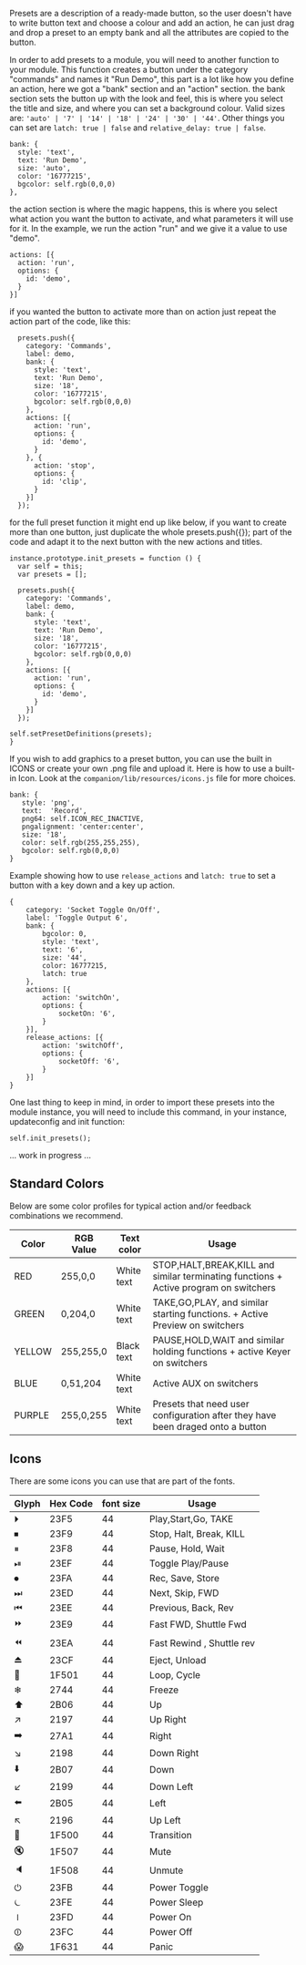 Presets are a description of a ready-made button, so the user doesn't have to write button text and choose a colour and add an action, he can just drag and drop a preset to an empty bank and all the attributes are copied to the button.

In order to add presets to a module, you will need to another function to your module.
This function creates a button under the category "commands" and names it "Run Demo",
this part is a lot like how you define an action, here we got a "bank" section and an "action" section.
the bank section sets the button up with the look and feel, this is where you select the title and size, and where you can set a background colour. Valid sizes are: `'auto' | '7' | '14' | '18' | '24' | '30' | '44'`. Other things you can set are `latch: true | false` and `relative_delay: true | false`.

```
bank: {
  style: 'text',
  text: 'Run Demo',
  size: 'auto',
  color: '16777215',
  bgcolor: self.rgb(0,0,0)
},
```

the action section is where the magic happens, this is where you select what action you want the button to activate, and what parameters it will use for it. In the example, we run the action "run" and we give it a value to use "demo".

```
actions: [{
  action: 'run',
  options: {
    id: 'demo',
  }
}]
```

if you wanted the button to activate more than on action just repeat the action part of the code, like this:

```
  presets.push({
    category: 'Commands',
    label: demo,
    bank: {
      style: 'text',
      text: 'Run Demo',
      size: '18',
      color: '16777215',
      bgcolor: self.rgb(0,0,0)
    },
    actions: [{
      action: 'run',
      options: {
        id: 'demo',
      }
    }, {
      action: 'stop',
      options: {
        id: 'clip',
      }
    }]
  });
```

for the full preset function it might end up like below, if you want to create more than one button, just duplicate the whole presets.push({}); part of the code and adapt it to the next button with the new actions and titles.

```
instance.prototype.init_presets = function () {
  var self = this;
  var presets = [];

  presets.push({
    category: 'Commands',
    label: demo,
    bank: {
      style: 'text',
      text: 'Run Demo',
      size: '18',
      color: '16777215',
      bgcolor: self.rgb(0,0,0)
    },
    actions: [{
      action: 'run',
      options: {
        id: 'demo',
      }
    }]
  });

self.setPresetDefinitions(presets);
}
```

If you wish to add graphics to a preset button, you can use the built in ICONS or create your own .png file and upload it. Here is how to use a built-in Icon. Look at the `companion/lib/resources/icons.js` file for more choices.

```
bank: {
   style: 'png',
   text:  'Record',
   png64: self.ICON_REC_INACTIVE,
   pngalignment: 'center:center',
   size: '18',
   color: self.rgb(255,255,255),
   bgcolor: self.rgb(0,0,0)
}
```

Example showing how to use `release_actions` and `latch: true` to set a button with a key down and a key up action.

```
{
    category: 'Socket Toggle On/Off',
    label: 'Toggle Output 6',
    bank: {
        bgcolor: 0,
        style: 'text',
        text: '6',
        size: '44',
        color: 16777215,
        latch: true
    },
    actions: [{
        action: 'switchOn',
        options: {
            socketOn: '6',
        }
    }],
    release_actions: [{
        action: 'switchOff',
        options: {
            socketOff: '6',
        }
    }]
}
```

One last thing to keep in mind, in order to import these presets into the module instance, you will need to include this command, in your instance, updateconfig and init function:

```
self.init_presets();
```

... work in progress ...

## Standard Colors

Below are some color profiles for typical action and/or feedback combinations we recommend.

| Color  | RGB Value | Text color | Usage                                                                                |
| ------ | --------- | ---------- | ------------------------------------------------------------------------------------ |
| RED    | 255,0,0   | White text | STOP,HALT,BREAK,KILL and similar terminating functions + Active program on switchers |
| GREEN  | 0,204,0   | White text | TAKE,GO,PLAY, and similar starting functions. + Active Preview on switchers          |
| YELLOW | 255,255,0 | Black text | PAUSE,HOLD,WAIT and similar holding functions + active Keyer on switchers            |
| BLUE   | 0,51,204  | White text | Active AUX on switchers                                                              |
| PURPLE | 255,0,255 | White text | Presets that need user configuration after they have been draged onto a button       |

## Icons

There are some icons you can use that are part of the fonts.

| Glyph | Hex Code | font size | Usage                     |
| ----- | -------- | --------- | ------------------------- |
| ⏵     | 23F5     | 44        | Play,Start,Go, TAKE       |
| ⏹     | 23F9     | 44        | Stop, Halt, Break, KILL   |
| ⏸     | 23F8     | 44        | Pause, Hold, Wait         |
| ⏯     | 23EF     | 44        | Toggle Play/Pause         |
| ⏺     | 23FA     | 44        | Rec, Save, Store          |
| ⏭     | 23ED     | 44        | Next, Skip, FWD           |
| ⏮     | 23EE     | 44        | Previous, Back, Rev       |
| ⏩    | 23E9     | 44        | Fast FWD, Shuttle Fwd     |
| ⏪    | 23EA     | 44        | Fast Rewind , Shuttle rev |
| ⏏️    | 23CF     | 44        | Eject, Unload             |
| 🔁    | 1F501    | 44        | Loop, Cycle               |
| ❄︎    | 2744     | 44        | Freeze                    |
| ⬆️    | 2B06     | 44        | Up                        |
| ↗️    | 2197     | 44        | Up Right                  |
| ➡️    | 27A1     | 44        | Right                     |
| ↘️    | 2198     | 44        | Down Right                |
| ⬇️    | 2B07     | 44        | Down                      |
| ↙️    | 2199     | 44        | Down Left                 |
| ⬅️    | 2B05     | 44        | Left                      |
| ↖️    | 2196     | 44        | Up Left                   |
| 🔀    | 1F500    | 44        | Transition                |
| 🔇    | 1F507    | 44        | Mute                      |
| 🔈    | 1F508    | 44        | Unmute                    |
| ⏻     | 23FB     | 44        | Power Toggle              |
| ⏾     | 23FE     | 44        | Power Sleep               |
| ⏽     | 23FD     | 44        | Power On                  |
| ⏼     | 23FC     | 44        | Power Off                 |
| 😱    | 1F631    | 44        | Panic                     |
